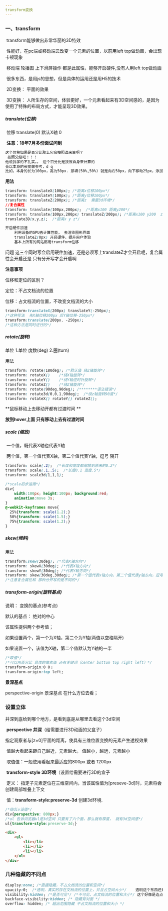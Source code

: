 ```yaml
---
transform变换
---
```




### 一、transform

​	transform能够做出非常华丽的3D特效

​	性能好，在pc端或移动端云改变一个元素的位置，以前用left top做动画，会出现卡顿现象

​	移动端 轮播图 上下滑屏操作 都是此属性，能够开启硬件,没有人用left top做动画

​	很多东西，是用js的思想，但是具体的运用还是用H5的技术

​	2D变换： 平面的效果

​	3D变换： 人所生存的空间，体验更好，一个元素看起来有3D空间感的，是因为使用了特殊的布局方式，才能呈现3D效果。

##### translate(位移)  

​	位移 translate(0)	默认X轴 0

​	**注意：18年7月多份面试问到**

```html
这个位移如果是百分比那么它会按照谁来算啊？
 按照父级吧！！！
他说我学的不扎实。。 这个百分比是按照自身来计算的
会以本身的长宽做参考，d q
比如，本身的长为100px，高为50px. 那填(50%,50%) 就是向右50px，向下移动25px，添加负号就是向着相反的方向移动d
```



**用法**

````css
transform: translateX(100px); /*距离x位移100px*/
transform: translateY(100px); /*距离y位移100px*/
transform: translateZ(200px); /*距离z  需要3d环境*/
//复合属性
transform: translate(100px,200px);  /*距离x100 距离y200*/
transform: translate(100px,200px) translateZ(200px); /*距离x100 y200  z200*/
translate3D(x,y,z);  /*距离x y z*/
````

```css
开启硬件加速
	利用设备的GPU去计算性能， 去渲染图形界面
	translateZ(0px) 开启硬件，提升用户体验
	基本上所有的网站都用transform位移
```

问题 这三个同时写会启用硬件加速，还是必须写上translateZ才会开启呢，复合属性会开启还是 只有分开写才会开启啊



**注意事项**

位移和定位的区别？

定位：不占文档流的位置

位移：占文档流的位置，不改变文档流的大小

```css
transform:translateX(200px) translateY(-250px);
/*这种写法  先X轴位移200px 后Y轴位移-250px*/
transform:translate(200px, -250px);
/*这种方法是同时进行的*/
```

##### rotate(旋转)

单位 1.单位 度数(deg) 2.圈(turn)

用法

```css
transform: rotate(180deg); /*默认值 绕Z轴旋转*/
transform: rotateX()  	/*绕X轴旋转*/
transform: rotateY()  	/*绕Y轴逆时针旋转*/
transform: rotateZ()  	/*绕Z轴旋转*/
transform: rotate(90deg,90deg); /********语法错误*/
transform: rotate3d(0,0,1,90deg);  /*绕z轴旋转90度*/
transform: rotateX() rotateY() rotateZ();
```

**鼠标移动上去移动开都有过渡时间 **

**放到hover上面 只有移动上去有过渡时间**

##### scale (缩放)	

​	一个值，既代表X轴也代表Y轴

​	两个值，第一个值代表X轴，第二个值代表Y轴，逗号 隔开

```css
transform: scale(.2);  /*长度和宽度都缩放到原来的0.2*/
transform: scale(.1,.5);  /*长度0.1 宽度.5*/
transform: scale3d(1,1,1); 
```

```css
/*scale初步运用*/
div{
  	width:100px; height:100px; background:red; 
  	animation:move 3s;
}
@-webkit-keyframes move{
  25%{transform: scale(1.2);}
  50%{transform: scale(1.5);}
  75%{transform: scale(1.2);}
}
```



##### skew(倾斜)

用法

```css
transform:skew(30deg); /*代表X轴方向*/
transform: skewX(30deg); /*代表X轴方向*/
transform: skewY(30deg); /*代表Y轴方向*/
transform: skew(30deg,30deg); /*第一个值代表x轴方向，第二个值代表y轴方向，逗号隔开*/
/*注意复合属性和 那种分开写的是不同的*/
```

##### transform-origin(旋转基点)

说明： 变换的基点(参考点)

默认的基点： 绝对的中心

该属性提供两个参考值；

如果设置两个，第一个为X轴，第二个为Y轴(两值以空格隔开)

如果设置一个，该值为X轴，第二个值默认为Y轴的一半

```css
/*取值*/
/*可以用百分比 具体的像素值 还有关键词（center bottom top right left）*/
transform-origin:0 0；
transform-origin:top left;
```

**景深基点**

perspective-origin 景深基点 在什么方位去看；

### 设置立体

井深到底给到哪个地方，是看到底是从哪里去看这个3d空间

​	**perspective  井深**（给需要进行3D动画的父盒子）

​	指定观察者与[z=0]平面的距离，使具有三维位置变换的元素产生透视效果

​	值越大看起来距自己越近，元素越大。 值越小，越远，元素越小

​	取值值：一般使用看起来最适应的800px 或者 1200px

​	**transform-style 3D环境**（设置给需要进行3D的盒子

​	定义： 指定子元素定位在三维空间内，当该属性值为[preseve-3d]时，元素将会创建局部堆叠上下文

​	值：**transform-style:preserve-3d** 创建3d环境.

```css
/*给div设值*/
div{perspective: 800px;}
/*ul 告诉浏览器ul是3d空间 只要有了六个面，那么就有厚度， 就有3d空间感*/
ul{transform-style:preserve-3d;}
```



```html
<div>
  	<ul>
      	<li></li>
      	<li></li>
      	<li></li>
  	</ul>
</div>
```

### 几种隐藏的不同点

```css
diaplsy:none; /*直接隐藏，不占文档流的位置和空间*/
opacity:0; 	/*透明，真实的存在文档流的位置上，并且占空间大小*/    透明这个东西还是有事件的
visibility:hidden; /*是否可见*/ /*不可见，占文档流的位置和大小*/ 这个好像是连点击事件都点击不到了
backface-visibility:hidden; /* 隐藏背对面 */  
overflow: hidden; /* 超出范围隐藏 不占文档流的位置和大小 */
```
